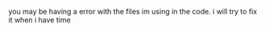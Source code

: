 you may be having a error with the files im using in the code. i will try to fix it when i have time 
